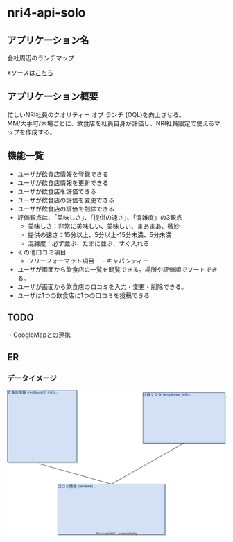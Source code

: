 # nri4-api-solo

## アプリケーション名
会社周辺のランチマップ

※ソースは[こちら](https://github.com/kktarok28/nri4-api-solo)

## アプリケーション概要
忙しいNRI社員のクオリティー オブ ランチ (OQL)を向上させる。<br>
MM/大手町/木場ごとに、飲食店を社員自身が評価し、NRI社員限定で使えるマップを作成する。

## 機能一覧
- ユーザが飲食店情報を登録できる
- ユーザが飲食店情報を更新できる
- ユーザが飲食店を評価できる
- ユーザが飲食店の評価を変更できる
- ユーザが飲食店の評価を削除できる
- 評価観点は、「美味しさ」、「提供の速さ」、「混雑度」の3観点
  - 美味しさ：非常に美味しい、美味しい、まあまあ、微妙
  - 提供の速さ：15分以上、5分以上-15分未満、5分未満
  - 混雑度：必ず並ぶ、たまに並ぶ、すぐ入れる
- その他口コミ項目
  - フリーフォーマット項目
　- キャパシティー
- ユーザが画面から飲食店の一覧を閲覧できる。場所や評価順でソートできる。
- ユーザが画面から飲食店の口コミを入力・変更・削除できる。
- ユーザは1つの飲食店に1つの口コミを投稿できる

## TODO
・GoogleMapとの連携

## ER
### データイメージ

![ER図](design/ER.svg)
